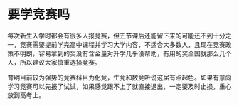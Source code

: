 # 要学竞赛吗

每次新生入学时都会有很多人报竞赛，但五节课后还能留下来的可能还不到十分之一，竞赛需要提前学完高中课程并学习大学内容，不适合大多数人，且现在竞赛政策不明朗，容易拿到的奖没有含金量对升学几乎没帮助，有用的奖全国就那么几个人，所以建议大家慎重选择竞赛。

育明目前较为强势的竞赛科目为化竞，生竞和数竞听说这届有点起色。如果有意向学习竞赛可以先报了试试，如果感觉跟不上了就直接退出，一定要及时止损，重心放到高考上。
